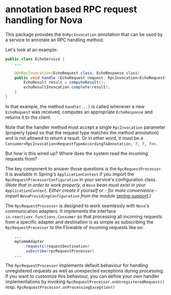 # annotation based RPC request handling for Nova

This package provides the ```OnRpcInvocation``` annotation that can be used
by a service to annotate an RPC handling method.

Let's look at an example:

```java
public class EchoService {
    ...

    @OnRpcInvocation(EchoRequest.class, EchoResponse.class)
    public void handle (EchoRequest request, RpcInvocation<EchoRequest> echoRequestInvocation) {
        EchoResult result = computeResult();
        echoResultInvocation.complete(result);
    }
}
```

In that example, the method ```handle(...)``` is called whenever a new ```EchoRequest```
was received, computes an appropriate ```EchoResponse``` and returns it
to the client.

Note that the handler method must accept a single ```RpcInvocation``` parameter
(properly typed so that the request type matches the method annotation) and is not allowed
to return a result. Or in other word, it must be a ```Consumer<RpcInvocation<RequestTypeAccordingToAnnotation, ?, ?, ?>>```.

But how is this wired up? Where does the system read the incoming requests from?

The key component to answer those questions is the ```RpcRequestProcessor```. It is
available in Spring's ```ApplicationContext``` if you import the ```RpcRequestProcessorConfiguration```
in your service's configuration class. (_Note that in order to work properly, a ```Nova```
bean must exist in your ```ApplicationContext```. Either create it yourself or - for
more convenience - import ``` NovaProvidingConfiguration ``` from the module
[spring-support](../spring-support/README.md).)_

The ```RpcRequestProcessor``` is designed to work seamlessly with ```Nova```'s
communication adapters. It implements the interface ```io.reactivex.functions.Consumer```
so that processing all incoming requests from a specific adapter and destination is as simple
as subscribing the ```RpcRequestProcessor``` to the Flowable of incoming requests like so:

```java
    ...
    myCommAdapter
        .requests(requestDestination)
        .subscribe(rpcRequestProcessor)
    ...
```

The ```RpcRequestProcessor``` implements default behaviour for handling unregistered requests
as well as unexpected exceptions during processing. If you want to customize this behaviour,
you can define your own handler implementations by invoking
``` RpcRequestProcessor.onUnregisteredRequest() ``` resp. ``` RpcRequestProcessor.onProcessingException() ```

